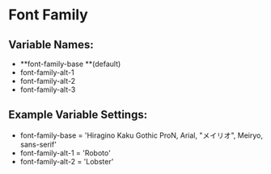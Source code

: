 # Font Family

## Variable Names:

* **font-family-base **\(default\)
* font-family-alt-1
* font-family-alt-2
* font-family-alt-3

## Example Variable Settings:

* font-family-base = 'Hiragino Kaku Gothic ProN, Arial, "メイリオ", Meiryo, sans-serif'
* font-family-alt-1 = 'Roboto'
* font-family-alt-2 = 'Lobster'





